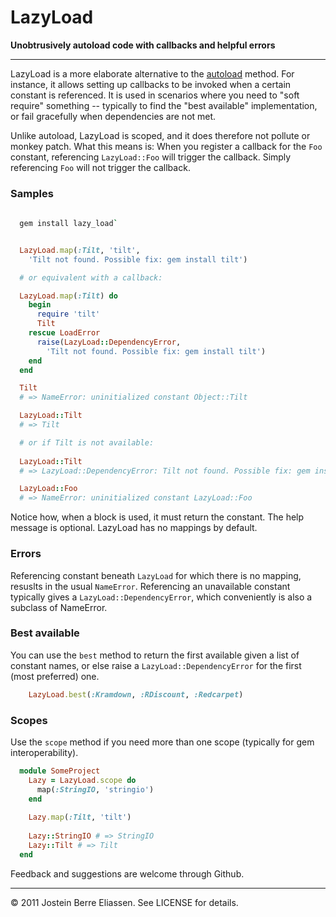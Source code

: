 
LazyLoad
========

**Unobtrusively autoload code with callbacks and helpful errors**

---

LazyLoad is a more elaborate alternative to the [autoload](http://ruby-doc.org/core/classes/Module.html#M000443) method. For instance, it allows setting up callbacks to be invoked when a certain constant is referenced. It is used in scenarios where you need to "soft require" something -- typically to find the "best available" implementation, or fail gracefully when dependencies are not met.

Unlike autoload, LazyLoad is scoped, and it does therefore not pollute or monkey patch. What this means is: When you register a callback for the `Foo` constant, referencing `LazyLoad::Foo` will trigger the callback. Simply referencing `Foo` will not trigger the callback.

### Samples

```bash
  
  gem install lazy_load`

```

```ruby

  LazyLoad.map(:Tilt, 'tilt',
    'Tilt not found. Possible fix: gem install tilt')

  # or equivalent with a callback:

  LazyLoad.map(:Tilt) do
    begin
      require 'tilt'
      Tilt
    rescue LoadError
      raise(LazyLoad::DependencyError,
        'Tilt not found. Possible fix: gem install tilt')
    end
  end

  Tilt
  # => NameError: uninitialized constant Object::Tilt

  LazyLoad::Tilt
  # => Tilt

  # or if Tilt is not available:
  
  LazyLoad::Tilt
  # => LazyLoad::DependencyError: Tilt not found. Possible fix: gem install tilt'

  LazyLoad::Foo
  # => NameError: uninitialized constant LazyLoad::Foo

```

Notice how, when a block is used, it must return the constant. The help message is optional. LazyLoad has no mappings by default.


### Errors

Referencing constant beneath `LazyLoad` for which there is no mapping, resuslts in the usual `NameError`. Referencing an unavailable constant typically gives a `LazyLoad::DependencyError`, which conveniently is also a subclass of NameError.


### Best available

You can use the `best` method to return the first available given a list of constant names, or else raise a `LazyLoad::DependencyError` for the first (most preferred) one.

```ruby
    LazyLoad.best(:Kramdown, :RDiscount, :Redcarpet)

```


### Scopes

Use the `scope` method if you need more than one scope (typically for gem interoperability).

```ruby
  module SomeProject
    Lazy = LazyLoad.scope do
      map(:StringIO, 'stringio')
    end
    
    Lazy.map(:Tilt, 'tilt')
  
    Lazy::StringIO # => StringIO
    Lazy::Tilt # => Tilt
  end
```

Feedback and suggestions are welcome through Github.

---

© 2011 Jostein Berre Eliassen. See LICENSE for details.
